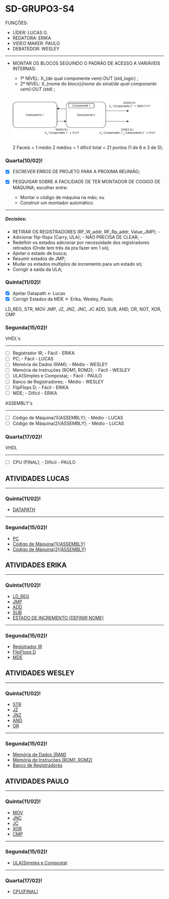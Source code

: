 # SD-GRUPO3-S4

FUNÇÕES:

 * LÍDER:  LUCAS G.
 * REDATORA: ERIKA
 * VIDEO MAKER: PAULO
 * DEBATEDOR: WESLEY
 
 ---

* MONTAR OS BLOCOS SEGUINDO O PADRÃO DE ACESSO A VARIÁVEIS INTERNAS:
  * 1º NÍVEL: X_{de qual componente vem}:OUT (std_logic) ;
  * 2º NIVEL: X_{nome do bloco}_{nome do sinal/de qual componente vem}:OUT (std_) ;
  
  ![IMAGEM](https://github.com/Lucasgsr14/SD-GRUPO3-S4/blob/main/Untitled%20Diagram.png)
  
  2 Faceis = 1 médio
  2 médios = 1 difícil
  total = 21 pontos (1 de 6 e 3 de 5);

### Quarta(10/02)! 

- [x]  ESCREVER ERROS DE PROJETO PARA A PROXIMA REUNIÃO;

- [x] PESQUISAR SOBRE A FACILIDADE DE TER MONTADOR DE COGIGO DE MÁQUINA; escolher entre:

  * Montar o código de máquina na mão; ou
  * Construir um montador automático.

---

##### Decisões:

 * RETIRAR OS REGISTRADORES (RF_W_addr, RF_Rp_addr, Value_JMP); - 
 * Adicionar flip-flops (Carry, ULA); - NÃO PRECISA DE CLEAR; - 
 * Redefinir os estados adicionar por necessidade dos registradores retirados (Onde tem três da pra fazer em 1 só);
 * Ajeitar o estado de busca;
 * Resumir estados de JMP;
 * Mudar os estados multiplos de incremento para um estado só;
 * Corrigir a saída da ULA;
 
### Quinta(11/02)! 
 
- [x] Ajeitar Datapath <- Lucas
- [x] Corrigir Estados da MDE <- Erika, Wesley, Paulo;

LD_REG, STR, MOV
JMP, JZ, JNZ, JNC, JC
ADD, SUB, AND, OR, NOT, XOR, CMP

### Segunda(15/02)!

VHDL's

---

- [ ] Registrador IR; - Fácil - ERIKA
- [ ] PC; - Fácil - LUCAS
- [ ] Memória de Dados (RAM); - Médio - WESLEY
- [ ] Memória de Instruções (ROM1, ROM2); - Fácil - WESLEY
- [ ] ULA(Simples e Composta); - Fácil - PAULO
- [ ] Banco de Registradores; - Médio - WESLEY
- [ ] FlipFlops D; - Fácil - ERIKA
- [ ] MDE; - Difícil - ERIKA

ASSEMBLY's

---

- [ ] Código de Máquina(1)(ASSEMBLY); - Médio - LUCAS
- [ ] Código de Máquina(2)(ASSEMBLY); - Médio - LUCAS

### Quarta(17/02)!

VHDL

---

- [ ] CPU (FINAL); - Díficil - PAULO

## ATIVIDADES LUCAS

---

### Quinta(11/02)!

 *  [DATAPATH](https://github.com/Lucasgsr14/SD-GRUPO3-S4/projects/1#card-54686481)

---

### Segunda(15/02)!

 * [PC](https://github.com/Lucasgsr14/SD-GRUPO3-S4/projects/1#card-54834539)
 * [Código de Máquina(1)(ASSEMBLY)](https://github.com/Lucasgsr14/SD-GRUPO3-S4/projects/1#card-54834544)
 * [Código de Máquina(2)(ASSEMBLY)](https://github.com/Lucasgsr14/SD-GRUPO3-S4/projects/1#card-54834548)
 
## ATIVIDADES ERIKA

---

### Quinta(11/02)!

 * [LD_REG](https://github.com/Lucasgsr14/SD-GRUPO3-S4/projects/1#card-54686341)
 * [JMP](https://github.com/Lucasgsr14/SD-GRUPO3-S4/projects/1#card-54686391)
 * [ADD](https://github.com/Lucasgsr14/SD-GRUPO3-S4/projects/1#card-54686399)
 * [SUB](https://github.com/Lucasgsr14/SD-GRUPO3-S4/projects/1#card-54686405)
 * [ESTADO DE INCREMENTO (DEFINIR NOME)](https://github.com/Lucasgsr14/SD-GRUPO3-S4/projects/1#card-54686416)

---

### Segunda(15/02)!

 * [Registrador IR](https://github.com/Lucasgsr14/SD-GRUPO3-S4/projects/1#card-54834552)
 * [FlipFlops D](https://github.com/Lucasgsr14/SD-GRUPO3-S4/projects/1#card-54834554)
 * [MDE](https://github.com/Lucasgsr14/SD-GRUPO3-S4/projects/1#card-54834555)

## ATIVIDADES WESLEY

---

### Quinta(11/02)!

 * [STR](https://github.com/Lucasgsr14/SD-GRUPO3-S4/projects/1#card-54686419)
 * [JZ](https://github.com/Lucasgsr14/SD-GRUPO3-S4/projects/1#card-54686427)
 * [JNZ](https://github.com/Lucasgsr14/SD-GRUPO3-S4/projects/1#card-54686436)
 * [AND](https://github.com/Lucasgsr14/SD-GRUPO3-S4/projects/1#card-54686436)
 * [OR](https://github.com/Lucasgsr14/SD-GRUPO3-S4/projects/1#card-54686443)

---

### Segunda(15/02)!

 * [Memória de Dados (RAM)](https://github.com/Lucasgsr14/SD-GRUPO3-S4/projects/1#card-54834562)
 * [Memória de Instruções (ROM1, ROM2)](https://github.com/Lucasgsr14/SD-GRUPO3-S4/projects/1#card-54834564)
 * [Banco de Registradores](https://github.com/Lucasgsr14/SD-GRUPO3-S4/projects/1#card-54834578)

## ATIVIDADES PAULO

---

### Quinta(11/02)!

 * [MOV](https://github.com/Lucasgsr14/SD-GRUPO3-S4/projects/1#card-54686447)
 * [JNC](https://github.com/Lucasgsr14/SD-GRUPO3-S4/projects/1#card-54686450)
 * [JC](https://github.com/Lucasgsr14/SD-GRUPO3-S4/projects/1#card-54686451)
 * [XOR](https://github.com/Lucasgsr14/SD-GRUPO3-S4/projects/1#card-54686460)
 * [CMP](https://github.com/Lucasgsr14/SD-GRUPO3-S4/projects/1#card-54686462)

---

### Segunda(15/02)!

 * [ULA(Simples e Composta)](https://github.com/Lucasgsr14/SD-GRUPO3-S4/projects/1#card-54834578)
 
---

### Quarta(17/02)!

 * [CPU(FINAL)](https://github.com/Lucasgsr14/SD-GRUPO3-S4/projects/1#card-54834591)
